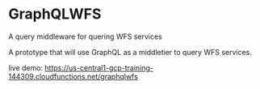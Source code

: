 # GraphQLWFS
A query middleware for quering WFS services

A prototype that will use GraphQL as a middletier to query WFS services. 

live demo: https://us-central1-gcp-training-144309.cloudfunctions.net/graphqlwfs
